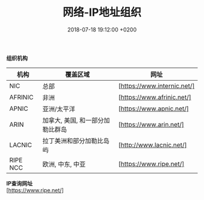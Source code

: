 ﻿---
layout: post
title:  "网络-IP地址组织"
date:   2018-07-18 19:12:00 +0200
categories: _posts
---

**组织机构**  

机构|覆盖区域|网址  
-|-|-  
NIC|总部|[https://www.internic.net/]  
AFRINIC|非洲|[https://www.afrinic.net/]  
APNIC|亚洲/太平洋|[https://www.apnic.net/]  
ARIN|加拿大, 美国, 和一部分加勒比群岛|[https://www.arin.net/]  
LACNIC|拉丁美洲和部分加勒比岛屿|[http://www.lacnic.net/]  
RIPE NCC|欧洲, 中东, 中亚|[https://www.ripe.net/]  

[https://www.internic.net/]:https://www.internic.net/
[https://www.afrinic.net/]:https://www.afrinic.net/
[https://www.apnic.net/]:https://www.apnic.net/
[https://www.arin.net/]:https://www.arin.net/
[http://www.lacnic.net/]:http://www.lacnic.net/
[https://www.ripe.net/]:https://www.ripe.net/

**IP查询网址**  
[https://www.ripe.net/]  
 
[https://www.ripe.net/]:https://www.ripe.net/
